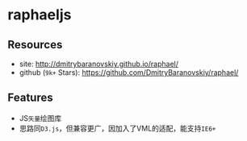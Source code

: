 # raphaeljs

## Resources

* site: <http://dmitrybaranovskiy.github.io/raphael/>
* github (`9k+` Stars): <https://github.com/DmitryBaranovskiy/raphael/>

## Features

* JS`矢量`绘图库
* 思路同`D3.js`，但兼容更广，因加入了VML的适配，能支持`IE6+`



